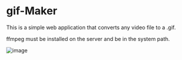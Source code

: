 # gif-Maker

This is a simple web application that converts any video file to a .gif.

ffmpeg must be installed on the server and be in the system path.

![image](https://user-images.githubusercontent.com/71040019/115314223-a04c0600-a129-11eb-8f77-51ecab8132d0.png)


